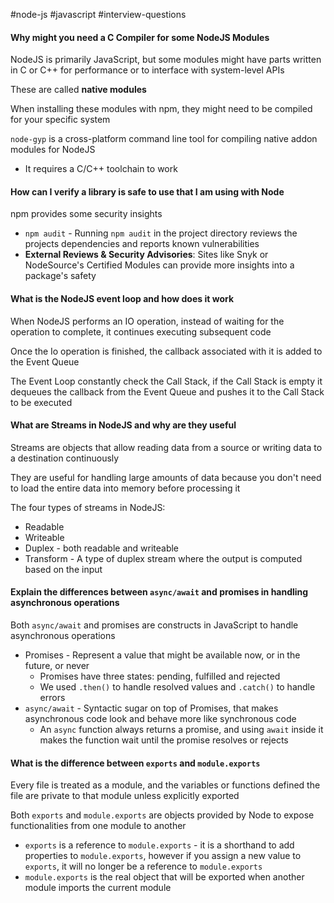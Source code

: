 #node-js #javascript #interview-questions

#### Why might you need a C Compiler for some NodeJS Modules

NodeJS is primarily JavaScript, but some modules might have parts written in C or C++ for performance or to interface with system-level APIs

These are called **native modules**

When installing these modules with npm, they might need to be compiled for your specific system

`node-gyp` is a cross-platform command line tool for compiling native addon modules for NodeJS
- It requires a C/C++ toolchain to work

#### How can I verify a library is safe to use that I am using with Node

npm provides some security insights

- `npm audit` - Running `npm audit` in the project directory reviews the projects dependencies and reports known vulnerabilities
- **External Reviews & Security Advisories**: Sites like Snyk or NodeSource's Certified Modules can provide more insights into a package's safety

#### What is the NodeJS event loop and how does it work

When NodeJS performs an IO operation, instead of waiting for the operation to complete, it continues executing subsequent code

Once the Io operation is finished, the callback associated with it is added to the Event Queue

The Event Loop constantly check the Call Stack, if the Call Stack is empty it dequeues the callback from the Event Queue and pushes it to the Call Stack to be executed

#### What are Streams in NodeJS and why are they useful

Streams are objects that allow reading data from a source or writing data to a destination continuously

They are useful for handling large amounts of data because you don't need to load the entire data into memory before processing it

The four types of streams in NodeJS:
- Readable
- Writeable
- Duplex - both readable and writeable
- Transform - A type of duplex stream where the output is computed based on the input

#### Explain the differences between `async/await` and promises in handling asynchronous operations

Both `async/await` and promises are constructs in JavaScript to handle asynchronous operations

- Promises - Represent a value that might be available now, or in the future, or never
	- Promises have three states: pending, fulfilled and rejected
	- We used `.then()` to handle resolved values and `.catch()` to handle errors
- `async/await` - Syntactic sugar on top of Promises, that makes asynchronous code look and behave more like synchronous code
	- An `async` function always returns a promise, and using `await` inside it makes the function wait until the promise resolves or rejects

#### What is the difference between `exports` and `module.exports`

Every file is treated as a module, and the variables or functions defined the file are private to that module unless explicitly exported

Both `exports` and `module.exports` are objects provided by Node to expose functionalities from one module to another

- `exports` is a reference to `module.exports` - it is a shorthand to add properties to `module.exports`, however if you assign a new value to `exports`, it will no longer be a reference to `module.exports`
- `module.exports` is the real object that will be exported when another module imports the current module

